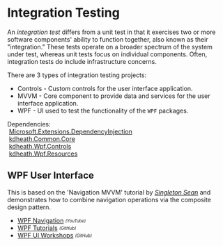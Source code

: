 # Integration Testing
An _integration test_ differs from a unit test in that it exercises two or more software components' ability to function together, also known as their "integration." These tests operate on a broader spectrum of the system under test, whereas unit tests focus on individual components. Often, integration tests do include infrastructure concerns.

There are 3 types of integration testing projects:
- Controls - Custom controls for the user interface application.
- MVVM - Core component to provide data and services for the user interface application.
- WPF - UI used to test the functionality of the `WPF` packages.

Dependencies:\
&nbsp;[Microsoft.Extensions.DependencyInjection](https://www.nuget.org/packages/Microsoft.Extensions.DependencyInjection)\
&nbsp;[kdheath.Common.Core](https://www.nuget.org/packages/kdheath.Common.Core)\
&nbsp;[kdheath.Wpf.Controls](https://www.nuget.org/packages/kdheath.Wpf.Controls)\
&nbsp;[kdheath.Wpf.Resources](https://www.nuget.org/packages/kdheath.Wpf.Resources)

## WPF User Interface
This is based on the 'Navigation MVVM' tutorial by _[Singleton Sean](https://github.com/SingletonSean)_ and demonstrates how to combine navigation operations via the composite design pattern.
- [WPF Navigation](https://www.youtube.com/watch?v=N26C_Cq-gAY&list=PLA8ZIAm2I03ggP55JbLOrXl6puKw4rEb2) <sub><sup>_(YouTube)_</sup></sub>
- [WPF Tutorials](https://github.com/SingletonSean/wpf-tutorials/tree/master/NavigationMVVM) <sub><sup>_(GitHub)_</sup></sub>
- [WPF UI Workshops](https://github.com/SingletonSean/wpf-ui-workshops/tree/master) <sub><sup>_(GitHub)_</sup></sub>


